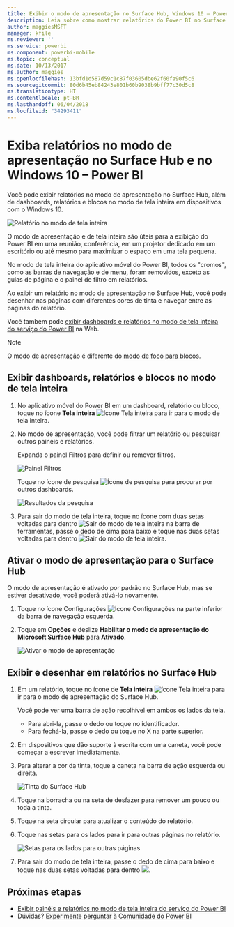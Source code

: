 ```yaml
---
title: Exibir o modo de apresentação no Surface Hub, Windows 10 – Power BI
description: Leia sobre como mostrar relatórios do Power BI no Surface Hub e mostrar dashboards do Power BI, relatórios e blocos no modo de tela inteira em dispositivos com o Windows 10.
author: maggiesMSFT
manager: kfile
ms.reviewer: ''
ms.service: powerbi
ms.component: powerbi-mobile
ms.topic: conceptual
ms.date: 10/13/2017
ms.author: maggies
ms.openlocfilehash: 13bfd1d587d59c1c87f03605dbe62f60fa90f5c6
ms.sourcegitcommit: 80d6b45eb84243e801b60b9038b9bff77c30d5c8
ms.translationtype: HT
ms.contentlocale: pt-BR
ms.lasthandoff: 06/04/2018
ms.locfileid: "34293411"
---
```

# <a name="view-reports-in-presentation-mode-on-surface-hub-and-windows-10---power-bi"></a>Exiba relatórios no modo de apresentação no Surface Hub e no Windows 10 – Power BI
Você pode exibir relatórios no modo de apresentação no Surface Hub, além de dashboards, relatórios e blocos no modo de tela inteira em dispositivos com o Windows 10. 

![Relatório no modo de tela inteira](media/mobile-windows-10-app-presentation-mode/power-bi-presentation-mode.png)

O modo de apresentação e de tela inteira são úteis para a exibição do Power BI em uma reunião, conferência, em um projetor dedicado em um escritório ou até mesmo para maximizar o espaço em uma tela pequena. 

No modo de tela inteira do aplicativo móvel do Power BI, todos os "cromos", como as barras de navegação e de menu, foram removidos, exceto as guias de página e o painel de filtro em relatórios.

Ao exibir um relatório no modo de apresentação no Surface Hub, você pode desenhar nas páginas com diferentes cores de tinta e navegar entre as páginas do relatório.

Você também pode [exibir dashboards e relatórios no modo de tela inteira do serviço do Power BI](service-fullscreen-mode.md) na Web.

> [!NOTE]
> O modo de apresentação é diferente do [modo de foco para blocos](mobile-tiles-in-the-mobile-apps.md).
> 
> 

## <a name="display-dashboards-reports-and-tiles-in-full-screen-mode"></a>Exibir dashboards, relatórios e blocos no modo de tela inteira
1. No aplicativo móvel do Power BI em um dashboard, relatório ou bloco, toque no ícone **Tela inteira** ![ícone Tela inteira](media/mobile-windows-10-app-presentation-mode/power-bi-full-screen-icon.png) para ir para o modo de tela inteira.
2. No modo de apresentação, você pode filtrar um relatório ou pesquisar outros painéis e relatórios.
   
    Expanda o painel Filtros para definir ou remover filtros.
   
    ![Painel Filtros](media/mobile-windows-10-app-presentation-mode/power-bi-windows-10-presentation-filter.png)
   
     Toque no ícone de pesquisa ![Ícone de pesquisa](media/mobile-windows-10-app-presentation-mode/power-bi-windows-10-presentation-search-icon.png) para procurar por outros dashboards.
   
    ![Resultados da pesquisa](media/mobile-windows-10-app-presentation-mode/power-bi-windows-10-search.png)
3. Para sair do modo de tela inteira, toque no ícone com duas setas voltadas para dentro ![Sair do modo de tela inteira](media/mobile-windows-10-app-presentation-mode/power-bi-windows-10-exit-full-screen-icon.png) na barra de ferramentas, passe o dedo de cima para baixo e toque nas duas setas voltadas para dentro ![Sair do modo de tela inteira](media/mobile-windows-10-app-presentation-mode/power-bi-windows-10-exit-full-screen-hub-icon.png).

## <a name="turn-on-presentation-mode-for-surface-hub"></a>Ativar o modo de apresentação para o Surface Hub
O modo de apresentação é ativado por padrão no Surface Hub, mas se estiver desativado, você poderá ativá-lo novamente.

1. Toque no ícone Configurações ![Ícone Configurações](media/mobile-windows-10-app-presentation-mode/power-bi-settings-icon.png) na parte inferior da barra de navegação esquerda.
2. Toque em **Opções** e deslize **Habilitar o modo de apresentação do Microsoft Surface Hub** para **Ativado**.
   
    ![Ativar o modo de apresentação](media/mobile-windows-10-app-presentation-mode/power-bi-turn-on-presentation-mode.png)

## <a name="display-and-draw-on-reports-on-surface-hub"></a>Exibir e desenhar em relatórios no Surface Hub
1. Em um relatório, toque no ícone de **Tela inteira** ![ícone Tela inteira](media/mobile-windows-10-app-presentation-mode/power-bi-full-screen-icon.png) para ir para o modo de apresentação do Surface Hub.
   
    Você pode ver uma barra de ação recolhível em ambos os lados da tela. 
   
   * Para abri-la, passe o dedo ou toque no identificador.
   * Para fechá-la, passe o dedo ou toque no X na parte superior.
2. Em dispositivos que dão suporte à escrita com uma caneta, você pode começar a escrever imediatamente. 
3. Para alterar a cor da tinta, toque a caneta na barra de ação esquerda ou direita.
   
    ![Tinta do Surface Hub](media/mobile-windows-10-app-presentation-mode/power-bi-windows-10-surface-hub-ink.png)
4. Toque na borracha ou na seta de desfazer para remover um pouco ou toda a tinta.
5. Toque na seta circular para atualizar o conteúdo do relatório.
6. Toque nas setas para os lados para ir para outras páginas no relatório.
   
    ![Setas para os lados para outras páginas](media/mobile-windows-10-app-presentation-mode/power-bi-windows-10-surface-hub-arrows.png)
7. Para sair do modo de tela inteira, passe o dedo de cima para baixo e toque nas duas setas voltadas para dentro ![](media/mobile-windows-10-app-presentation-mode/power-bi-windows-10-exit-full-screen-hub-icon.png).

## <a name="next-steps"></a>Próximas etapas
* [Exibir painéis e relatórios no modo de tela inteira do serviço do Power BI](service-fullscreen-mode.md)
* Dúvidas? [Experimente perguntar à Comunidade do Power BI](http://community.powerbi.com/)

